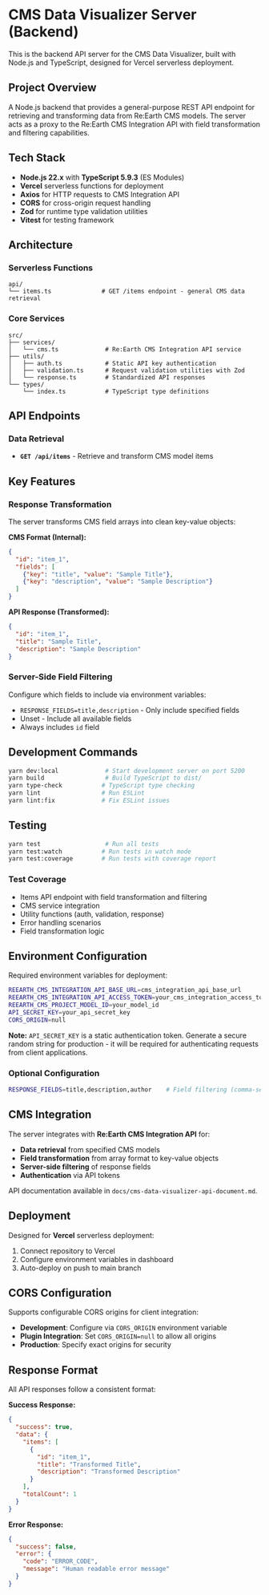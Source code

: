 # CMS Data Visualizer Server (Backend)

This is the backend API server for the CMS Data Visualizer, built with Node.js and TypeScript, designed for Vercel serverless deployment.

## Project Overview

A Node.js backend that provides a general-purpose REST API endpoint for retrieving and transforming data from Re:Earth CMS models. The server acts as a proxy to the Re:Earth CMS Integration API with field transformation and filtering capabilities.

## Tech Stack

- **Node.js 22.x** with **TypeScript 5.9.3** (ES Modules)
- **Vercel** serverless functions for deployment
- **Axios** for HTTP requests to CMS Integration API
- **CORS** for cross-origin request handling
- **Zod** for runtime type validation utilities
- **Vitest** for testing framework

## Architecture

### Serverless Functions

```text
api/
└── items.ts              # GET /items endpoint - general CMS data retrieval
```

### Core Services

```text
src/
├── services/
│   └── cms.ts             # Re:Earth CMS Integration API service
├── utils/
│   ├── auth.ts            # Static API key authentication
│   ├── validation.ts      # Request validation utilities with Zod
│   └── response.ts        # Standardized API responses
└── types/
    └── index.ts           # TypeScript type definitions
```

## API Endpoints

### Data Retrieval

- **`GET /api/items`** - Retrieve and transform CMS model items

## Key Features

### Response Transformation

The server transforms CMS field arrays into clean key-value objects:

**CMS Format (Internal):**

```json
{
  "id": "item_1",
  "fields": [
    {"key": "title", "value": "Sample Title"},
    {"key": "description", "value": "Sample Description"}
  ]
}
```

**API Response (Transformed):**

```json
{
  "id": "item_1", 
  "title": "Sample Title",
  "description": "Sample Description"
}
```

### Server-Side Field Filtering

Configure which fields to include via environment variables:

- `RESPONSE_FIELDS=title,description` - Only include specified fields
- Unset - Include all available fields
- Always includes `id` field

## Development Commands

```bash
yarn dev:local             # Start development server on port 5200
yarn build                 # Build TypeScript to dist/
yarn type-check           # TypeScript type checking
yarn lint                 # Run ESLint
yarn lint:fix             # Fix ESLint issues
```

## Testing

```bash
yarn test                  # Run all tests
yarn test:watch           # Run tests in watch mode
yarn test:coverage        # Run tests with coverage report
```

### Test Coverage

- Items API endpoint with field transformation and filtering
- CMS service integration
- Utility functions (auth, validation, response)
- Error handling scenarios
- Field transformation logic

## Environment Configuration

Required environment variables for deployment:

```bash
REEARTH_CMS_INTEGRATION_API_BASE_URL=cms_integration_api_base_url
REEARTH_CMS_INTEGRATION_API_ACCESS_TOKEN=your_cms_integration_access_token
REEARTH_CMS_PROJECT_MODEL_ID=your_model_id
API_SECRET_KEY=your_api_secret_key
CORS_ORIGIN=null
```

**Note:** `API_SECRET_KEY` is a static authentication token. Generate a secure random string for production - it will be required for authenticating requests from client applications.

### Optional Configuration

```bash
RESPONSE_FIELDS=title,description,author    # Field filtering (comma-separated)
```

## CMS Integration

The server integrates with **Re:Earth CMS Integration API** for:

- **Data retrieval** from specified CMS models
- **Field transformation** from array format to key-value objects
- **Server-side filtering** of response fields
- **Authentication** via API tokens

API documentation available in `docs/cms-data-visualizer-api-document.md`.

## Deployment

Designed for **Vercel** serverless deployment:

1. Connect repository to Vercel
2. Configure environment variables in dashboard  
3. Auto-deploy on push to main branch

## CORS Configuration

Supports configurable CORS origins for client integration:

- **Development**: Configure via `CORS_ORIGIN` environment variable
- **Plugin Integration**: Set `CORS_ORIGIN=null` to allow all origins
- **Production**: Specify exact origins for security

## Response Format

All API responses follow a consistent format:

**Success Response:**

```json
{
  "success": true,
  "data": {
    "items": [
      {
        "id": "item_1",
        "title": "Transformed Title",
        "description": "Transformed Description"
      }
    ],
    "totalCount": 1
  }
}
```

**Error Response:**

```json
{
  "success": false,
  "error": {
    "code": "ERROR_CODE",
    "message": "Human readable error message"
  }
}
```
